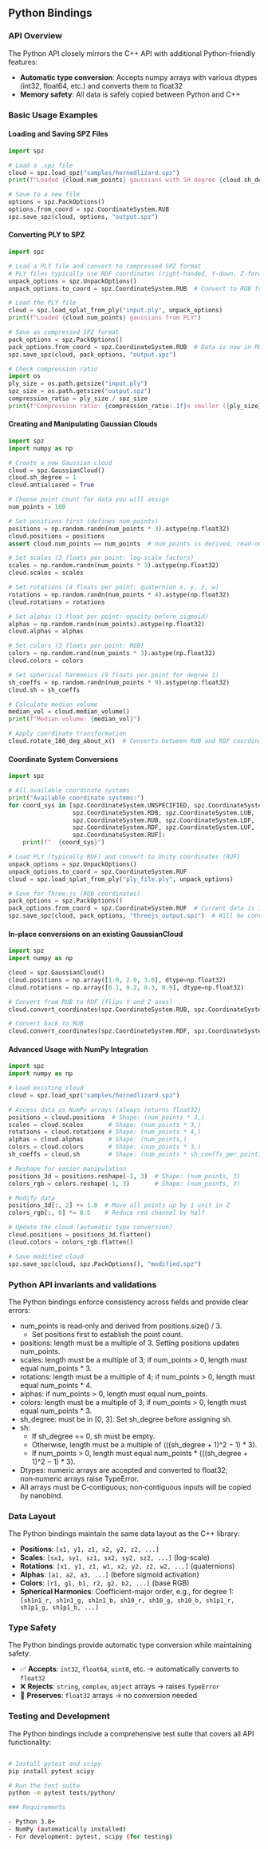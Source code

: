 ## Python Bindings

### API Overview

The Python API closely mirrors the C++ API with additional Python-friendly features:

- **Automatic type conversion**: Accepts numpy arrays with various dtypes (int32, float64, etc.) and converts them to float32
- **Memory safety**: All data is safely copied between Python and C++

### Basic Usage Examples

#### Loading and Saving SPZ Files

```python
import spz

# Load a .spz file
cloud = spz.load_spz("samples/hornedlizard.spz")
print(f"Loaded {cloud.num_points} gaussians with SH degree {cloud.sh_degree}")

# Save to a new file
options = spz.PackOptions()
options.from_coord = spz.CoordinateSystem.RUB
spz.save_spz(cloud, options, "output.spz")
```

#### Converting PLY to SPZ

```python
import spz

# Load a PLY file and convert to compressed SPZ format
# PLY files typically use RDF coordinates (right-handed, Y-down, Z-forward)
unpack_options = spz.UnpackOptions()
unpack_options.to_coord = spz.CoordinateSystem.RUB  # Convert to RUB for Three.js compatibility

# Load the PLY file
cloud = spz.load_splat_from_ply("input.ply", unpack_options)
print(f"Loaded {cloud.num_points} gaussians from PLY")

# Save as compressed SPZ format
pack_options = spz.PackOptions()
pack_options.from_coord = spz.CoordinateSystem.RUB  # Data is now in RUB coordinates
spz.save_spz(cloud, pack_options, "output.spz")

# Check compression ratio
import os
ply_size = os.path.getsize("input.ply")
spz_size = os.path.getsize("output.spz")
compression_ratio = ply_size / spz_size
print(f"Compression ratio: {compression_ratio:.1f}x smaller ({ply_size} → {spz_size} bytes)")
```

#### Creating and Manipulating Gaussian Clouds

```python
import spz
import numpy as np

# Create a new Gaussian cloud
cloud = spz.GaussianCloud()
cloud.sh_degree = 1
cloud.antialiased = True

# Choose point count for data you will assign
num_points = 100

# Set positions first (defines num_points)
positions = np.random.randn(num_points * 3).astype(np.float32)
cloud.positions = positions
assert cloud.num_points == num_points  # num_points is derived, read‑only

# Set scales (3 floats per point: log-scale factors)
scales = np.random.randn(num_points * 3).astype(np.float32)
cloud.scales = scales

# Set rotations (4 floats per point: quaternion x, y, z, w)
rotations = np.random.randn(num_points * 4).astype(np.float32)
cloud.rotations = rotations

# Set alphas (1 float per point: opacity before sigmoid)
alphas = np.random.randn(num_points).astype(np.float32)
cloud.alphas = alphas

# Set colors (3 floats per point: RGB)
colors = np.random.rand(num_points * 3).astype(np.float32)
cloud.colors = colors

# Set spherical harmonics (9 floats per point for degree 1)
sh_coeffs = np.random.randn(num_points * 9).astype(np.float32)
cloud.sh = sh_coeffs

# Calculate median volume
median_vol = cloud.median_volume()
print(f"Median volume: {median_vol}")

# Apply coordinate transformation
cloud.rotate_180_deg_about_x()  # Converts between RUB and RDF coordinates
```

#### Coordinate System Conversions

```python
import spz

# All available coordinate systems
print("Available coordinate systems:")
for coord_sys in [spz.CoordinateSystem.UNSPECIFIED, spz.CoordinateSystem.LDB, 
                  spz.CoordinateSystem.RDB, spz.CoordinateSystem.LUB, 
                  spz.CoordinateSystem.RUB, spz.CoordinateSystem.LDF,
                  spz.CoordinateSystem.RDF, spz.CoordinateSystem.LUF, 
                  spz.CoordinateSystem.RUF]:
    print(f"  {coord_sys}")

# Load PLY (typically RDF) and convert to Unity coordinates (RUF)
unpack_options = spz.UnpackOptions()
unpack_options.to_coord = spz.CoordinateSystem.RUF
cloud = spz.load_splat_from_ply("ply_file.ply", unpack_options)

# Save for Three.js (RUB coordinates)
pack_options = spz.PackOptions()
pack_options.from_coord = spz.CoordinateSystem.RUF  # Current data is in RUF
spz.save_spz(cloud, pack_options, "threejs_output.spz")  # Will be converted to RUB internally
```

#### In-place conversions on an existing GaussianCloud

```python
import spz
import numpy as np

cloud = spz.GaussianCloud()
cloud.positions = np.array([1.0, 2.0, 3.0], dtype=np.float32)
cloud.rotations = np.array([0.1, 0.2, 0.3, 0.9], dtype=np.float32)

# Convert from RUB to RDF (flips Y and Z axes)
cloud.convert_coordinates(spz.CoordinateSystem.RUB, spz.CoordinateSystem.RDF)

# Convert back to RUB
cloud.convert_coordinates(spz.CoordinateSystem.RDF, spz.CoordinateSystem.RUB)
```

#### Advanced Usage with NumPy Integration

```python
import spz
import numpy as np

# Load existing cloud
cloud = spz.load_spz("samples/hornedlizard.spz")

# Access data as NumPy arrays (always returns float32)
positions = cloud.positions  # Shape: (num_points * 3,)
scales = cloud.scales       # Shape: (num_points * 3,)
rotations = cloud.rotations # Shape: (num_points * 4,)
alphas = cloud.alphas       # Shape: (num_points,)
colors = cloud.colors       # Shape: (num_points * 3,)
sh_coeffs = cloud.sh        # Shape: (num_points * sh_coeffs_per_point,)

# Reshape for easier manipulation
positions_3d = positions.reshape(-1, 3)  # Shape: (num_points, 3)
colors_rgb = colors.reshape(-1, 3)       # Shape: (num_points, 3)

# Modify data
positions_3d[:, 2] += 1.0  # Move all points up by 1 unit in Z
colors_rgb[:, 0] *= 0.5    # Reduce red channel by half

# Update the cloud (automatic type conversion)
cloud.positions = positions_3d.flatten()
cloud.colors = colors_rgb.flatten()

# Save modified cloud
spz.save_spz(cloud, spz.PackOptions(), "modified.spz")
```

### Python API invariants and validations

The Python bindings enforce consistency across fields and provide clear errors:

- num_points is read‑only and derived from positions.size() / 3.
  - Set positions first to establish the point count.
- positions: length must be a multiple of 3. Setting positions updates num_points.
- scales: length must be a multiple of 3; if num_points > 0, length must equal num_points * 3.
- rotations: length must be a multiple of 4; if num_points > 0, length must equal num_points * 4.
- alphas: if num_points > 0, length must equal num_points.
- colors: length must be a multiple of 3; if num_points > 0, length must equal num_points * 3.
- sh_degree: must be in [0, 3]. Set sh_degree before assigning sh.
- sh:
  - If sh_degree == 0, sh must be empty.
  - Otherwise, length must be a multiple of (((sh_degree + 1)^2 − 1) * 3).
  - If num_points > 0, length must equal num_points * (((sh_degree + 1)^2 − 1) * 3).
- Dtypes: numeric arrays are accepted and converted to float32; non‑numeric arrays raise TypeError.
- All arrays must be C‑contiguous; non‑contiguous inputs will be copied by nanobind.

### Data Layout

The Python bindings maintain the same data layout as the C++ library:

- **Positions**: `[x1, y1, z1, x2, y2, z2, ...]`
- **Scales**: `[sx1, sy1, sz1, sx2, sy2, sz2, ...]` (log-scale)
- **Rotations**: `[x1, y1, z1, w1, x2, y2, z2, w2, ...]` (quaternions)
- **Alphas**: `[a1, a2, a3, ...]` (before sigmoid activation)
- **Colors**: `[r1, g1, b1, r2, g2, b2, ...]` (base RGB)
- **Spherical Harmonics**: Coefficient-major order, e.g., for degree 1:
  `[sh1n1_r, sh1n1_g, sh1n1_b, sh10_r, sh10_g, sh10_b, sh1p1_r, sh1p1_g, sh1p1_b, ...]`

### Type Safety

The Python bindings provide automatic type conversion while maintaining safety:

- ✅ **Accepts**: `int32`, `float64`, `uint8`, etc. → automatically converts to `float32`
- ❌ **Rejects**: `string`, `complex`, `object` arrays → raises `TypeError`
- 🔄 **Preserves**: `float32` arrays → no conversion needed

### Testing and Development

The Python bindings include a comprehensive test suite that covers all API functionality:

```bash

# Install pytest and scipy
pip install pytest scipy

# Run the test suite
python -m pytest tests/python/

### Requirements

- Python 3.8+
- NumPy (automatically installed)
- For development: pytest, scipy (for testing)

